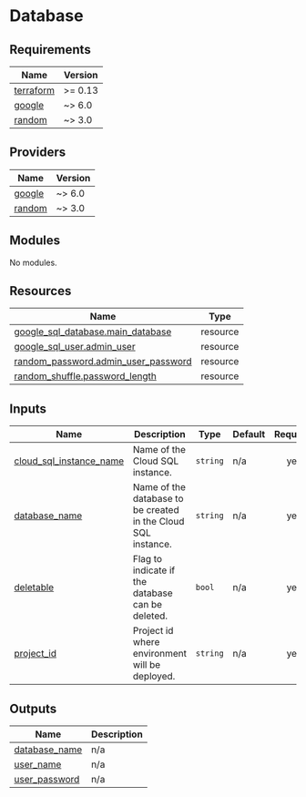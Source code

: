 # Database

<!-- BEGIN_TF_DOCS -->
## Requirements

| Name | Version |
|------|---------|
| <a name="requirement_terraform"></a> [terraform](#requirement\_terraform) | >= 0.13 |
| <a name="requirement_google"></a> [google](#requirement\_google) | ~> 6.0 |
| <a name="requirement_random"></a> [random](#requirement\_random) | ~> 3.0 |

## Providers

| Name | Version |
|------|---------|
| <a name="provider_google"></a> [google](#provider\_google) | ~> 6.0 |
| <a name="provider_random"></a> [random](#provider\_random) | ~> 3.0 |

## Modules

No modules.

## Resources

| Name | Type |
|------|------|
| [google_sql_database.main_database](https://registry.terraform.io/providers/hashicorp/google/latest/docs/resources/sql_database) | resource |
| [google_sql_user.admin_user](https://registry.terraform.io/providers/hashicorp/google/latest/docs/resources/sql_user) | resource |
| [random_password.admin_user_password](https://registry.terraform.io/providers/hashicorp/random/latest/docs/resources/password) | resource |
| [random_shuffle.password_length](https://registry.terraform.io/providers/hashicorp/random/latest/docs/resources/shuffle) | resource |

## Inputs

| Name | Description | Type | Default | Required |
|------|-------------|------|---------|:--------:|
| <a name="input_cloud_sql_instance_name"></a> [cloud\_sql\_instance\_name](#input\_cloud\_sql\_instance\_name) | Name of the Cloud SQL instance. | `string` | n/a | yes |
| <a name="input_database_name"></a> [database\_name](#input\_database\_name) | Name of the database to be created in the Cloud SQL instance. | `string` | n/a | yes |
| <a name="input_deletable"></a> [deletable](#input\_deletable) | Flag to indicate if the database can be deleted. | `bool` | n/a | yes |
| <a name="input_project_id"></a> [project\_id](#input\_project\_id) | Project id where environment will be deployed. | `string` | n/a | yes |

## Outputs

| Name | Description |
|------|-------------|
| <a name="output_database_name"></a> [database\_name](#output\_database\_name) | n/a |
| <a name="output_user_name"></a> [user\_name](#output\_user\_name) | n/a |
| <a name="output_user_password"></a> [user\_password](#output\_user\_password) | n/a |
<!-- END_TF_DOCS -->
